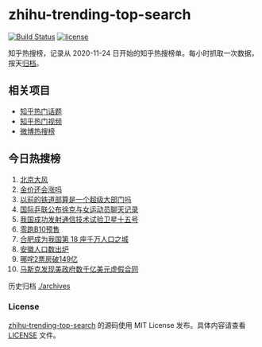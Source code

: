 # zhihu-trending-top-search

[![Build Status](https://github.com/justjavac/zhihu-trending-top-search/workflows/ci/badge.svg?branch=main)](https://github.com/justjavac/zhihu-trending-top-search/actions)
[![license](https://img.shields.io/github/license/justjavac/zhihu-trending-top-search)](https://github.com/justjavac/zhihu-trending-top-search/blob/main/LICENSE)

知乎热搜榜，记录从 2020-11-24 日开始的知乎热搜榜单。每小时抓取一次数据，按天[归档](./archives)。

## 相关项目

- [知乎热门话题](https://github.com/justjavac/zhihu-trending-hot-questions)
- [知乎热门视频](https://github.com/justjavac/zhihu-trending-hot-video)
- [微博热搜榜](https://github.com/justjavac/weibo-trending-hot-search)

## 今日热搜榜

<!-- BEGIN -->
<!-- 最后更新时间 Tue Mar 25 2025 10:20:02 GMT+0800 (China Standard Time) -->

1. [北京大风](https://www.zhihu.com/search?q=%E5%8C%97%E4%BA%AC%E5%A4%A7%E9%A3%8E)
1. [金价还会涨吗](https://www.zhihu.com/search?q=%E9%87%91%E4%BB%B7%E8%BF%98%E4%BC%9A%E6%B6%A8%E5%90%97)
1. [以前的铁道部算是一个超级大部门吗](https://www.zhihu.com/search?q=%E4%BB%A5%E5%89%8D%E7%9A%84%E9%93%81%E9%81%93%E9%83%A8%E7%AE%97%E6%98%AF%E4%B8%80%E4%B8%AA%E8%B6%85%E7%BA%A7%E5%A4%A7%E9%83%A8%E9%97%A8%E5%90%97)
1. [国际乒联公布徐克与女运动员聊天记录](https://www.zhihu.com/search?q=%E5%9B%BD%E9%99%85%E4%B9%92%E8%81%94%E5%85%AC%E5%B8%83%E5%BE%90%E5%85%8B%E4%B8%8E%E5%A5%B3%E8%BF%90%E5%8A%A8%E5%91%98%E8%81%8A%E5%A4%A9%E8%AE%B0%E5%BD%95)
1. [我国成功发射通信技术试验卫星十五号](https://www.zhihu.com/search?q=%E6%88%91%E5%9B%BD%E6%88%90%E5%8A%9F%E5%8F%91%E5%B0%84%E9%80%9A%E4%BF%A1%E6%8A%80%E6%9C%AF%E8%AF%95%E9%AA%8C%E5%8D%AB%E6%98%9F%E5%8D%81%E4%BA%94%E5%8F%B7)
1. [零跑B10预售](https://www.zhihu.com/search?q=%E9%9B%B6%E8%B7%91B10%E9%A2%84%E5%94%AE)
1. [合肥成为我国第 18 座千万人口之城](https://www.zhihu.com/search?q=%E5%90%88%E8%82%A5%E6%88%90%E4%B8%BA%E6%88%91%E5%9B%BD%E7%AC%AC%2018%20%E5%BA%A7%E5%8D%83%E4%B8%87%E4%BA%BA%E5%8F%A3%E4%B9%8B%E5%9F%8E)
1. [安徽人口数出炉](https://www.zhihu.com/search?q=%E5%AE%89%E5%BE%BD%E4%BA%BA%E5%8F%A3%E6%95%B0%E5%87%BA%E7%82%89)
1. [哪咤2票房破149亿](https://www.zhihu.com/search?q=%E5%93%AA%E5%92%A42%E7%A5%A8%E6%88%BF%E7%A0%B4149%E4%BA%BF)
1. [马斯克发现美政府数千亿美元虚假合同](https://www.zhihu.com/search?q=%E9%A9%AC%E6%96%AF%E5%85%8B%E5%8F%91%E7%8E%B0%E7%BE%8E%E6%94%BF%E5%BA%9C%E6%95%B0%E5%8D%83%E4%BA%BF%E7%BE%8E%E5%85%83%E8%99%9A%E5%81%87%E5%90%88%E5%90%8C)

<!-- END -->

历史归档 [./archives](./archives)

### License

[zhihu-trending-top-search](https://github.com/justjavac/zhihu-trending-top-search) 的源码使用 MIT License
发布。具体内容请查看 [LICENSE](./LICENSE) 文件。
